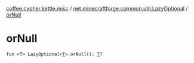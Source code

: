 [coffee.cypher.kettle.misc](../index.md) / [net.minecraftforge.common.util.LazyOptional](index.md) / [orNull](./or-null.md)

# orNull

`fun <T> LazyOptional<`[`T`](or-null.md#T)`>.orNull(): `[`T`](or-null.md#T)`?`